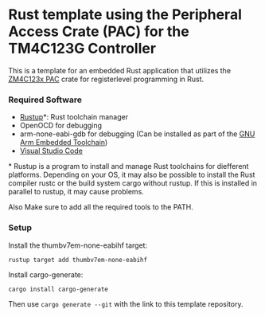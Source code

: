 # Rust template using the Peripheral Access Crate (PAC) for the TM4C123G Controller

This is a template for an embedded Rust application that utilizes the
[ZM4C123x PAC](https://crates.io/crates/tm4c123x) crate for registerlevel programming in Rust.

### Required Software
- [Rustup](https://www.rust-lang.org/tools/install)*: Rust toolchain manager
- OpenOCD for debugging
- arm-none-eabi-gdb for debugging (Can be installed as part of the [GNU Arm Embedded Toolchain](https://developer.arm.com/tools-and-software/open-source-software/developer-tools/gnu-toolchain/gnu-rm/downloads))
- [Visual Studio Code](https://code.visualstudio.com/)

\* Rustup is a program to install and manage Rust toolchains for diefferent platforms. Depending on your OS, it may also be possible to install the Rust compiler rustc or the build system cargo without rustup. If this is installed in parallel to rustup, it may cause problems.

Also Make sure to add all the required tools to the PATH.

### Setup
Install the thumbv7em-none-eabihf target:
```
rustup target add thumbv7em-none-eabihf
```
Install cargo-generate:
```
cargo install cargo-generate
```
Then use ```cargo generate --git``` with the link to this template repository.
